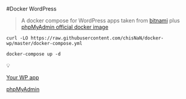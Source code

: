 #Docker WordPress

> A docker compose for WordPress apps taken from [bitnami](https://hub.docker.com/r/bitnami/wordpress/) plus [phpMyAdmin official docker image](https://hub.docker.com/r/phpmyadmin/phpmyadmin/)

```
curl -LO https://raw.githubusercontent.com/chisNaN/docker-wp/master/docker-compose.yml

docker-compose up -d
```

:bulb:

[Your WP app](http://127.0.0.1)

[phpMyAdmin](http://127.0.0.1)
